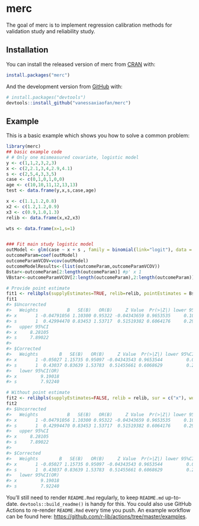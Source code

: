 
# merc

<!-- badges: start -->

<!-- badges: end -->

The goal of merc is to implement regression calibration methods for
validation study and reliability study.

## Installation

You can install the released version of merc from
[CRAN](https://CRAN.R-project.org) with:

``` r
install.packages("merc")
```

And the development version from [GitHub](https://github.com/) with:

``` r
# install.packages("devtools")
devtools::install_github("vanessaxiaofan/merc")
```

## Example

This is a basic example which shows you how to solve a common problem:

``` r
library(merc)
## basic example code
# # Only one mismeasured covariate, logistic model
y <- c(1,1,2,3,2,3)
x <- c(2,2.1,3,4,2.9,4.1)
s <- c(2,5,4,3,3,5)
case <- c(0,1,0,1,0,0)
age <- c(10,10,11,12,13,13)
test <- data.frame(y,x,s,case,age)

x <- c(1.1,1.2,0.8)
x2 <- c(1.2,1.2,0.9)
x3 <- c(0.9,1.0,1.3)
relib <- data.frame(x,x2,x3)

wts <- data.frame(x=1,s=1)


### Fit main study logistic model
outModel <- glm(case ~ x + s , family = binomial(link="logit"), data = test)
outcomeParam=coef(outModel)
outcomeParamVCOV=vcov(outModel)
outcomeModelResults<-(list(outcomeParam,outcomeParamVCOV))
Bstar<-outcomeParam[2:length(outcomeParam)] #p' x 1
VBstar<-outcomeParamVCOV[2:length(outcomeParam),2:length(outcomeParam)] # p' x p'

# Provide point estimate
fit1 <- relibpls(supplyEstimates=TRUE, relib=relib, pointEstimates = Bstar, vcovEstimates = VBstar, sur = c("x"), woe = c("s"), weri = c("x","x2","x3"), rr=3, ms=test, weights=wts,link = "logit",method = "glm" )
fit1
#> $Uncorrected
#>   Weights           B   SE(B)   OR(B)     Z Value  Pr(>|Z|) lower 95%CI
#> x       1 -0.04791056 1.10300 0.95322 -0.04343659 0.9653535     0.10972
#> s       1  0.42994470 0.83453 1.53717  0.51519382 0.6064176     0.29947
#>   upper 95%CI
#> x     8.28105
#> s     7.89022
#> 
#> $Corrected
#>   Weights        B   SE(B)   OR(B)     Z Value  Pr(>|Z|) lower 95%CI(OR)
#> x       1 -0.05027 1.15735 0.95097 -0.04343543 0.9653544         0.09840
#> s       1  0.43037 0.83639 1.53783  0.51455661 0.6068629         0.29851
#>   lower 95%CI(OR)
#> x         9.19018
#> s         7.92240

# Without point estimate
fit2 <- relibpls(supplyEstimates=FALSE, relib = relib, sur = c("x"), woe = c("s"), weri = c("x","x2","x3"), outcome = c("case"), rr=3, ms=test,method = "glm", family = binomial, link = "logit", weights=wts)
fit2
#> $Uncorrected
#>   Weights           B   SE(B)   OR(B)     Z Value  Pr(>|Z|) lower 95%CI
#> x       1 -0.04791056 1.10300 0.95322 -0.04343659 0.9653535     0.10972
#> s       1  0.42994470 0.83453 1.53717  0.51519382 0.6064176     0.29947
#>   upper 95%CI
#> x     8.28105
#> s     7.89022
#> 
#> $Corrected
#>   Weights        B   SE(B)   OR(B)     Z Value  Pr(>|Z|) lower 95%CI(OR)
#> x       1 -0.05027 1.15735 0.95097 -0.04343543 0.9653544         0.09840
#> s       1  0.43037 0.83639 1.53783  0.51455661 0.6068629         0.29851
#>   lower 95%CI(OR)
#> x         9.19018
#> s         7.92240
```

You’ll still need to render `README.Rmd` regularly, to keep `README.md`
up-to-date. `devtools::build_readme()` is handy for this. You could also
use GitHub Actions to re-render `README.Rmd` every time you push. An
example workflow can be found here:
<https://github.com/r-lib/actions/tree/master/examples>.
